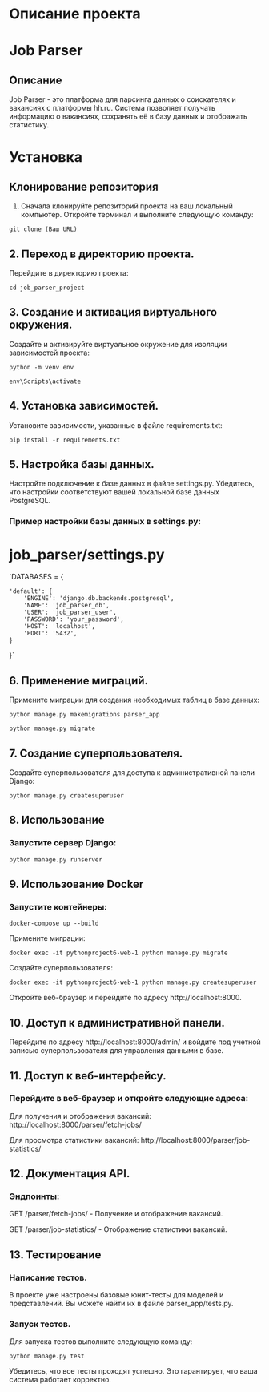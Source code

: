 # Описание проекта

# Job Parser
## Описание

Job Parser - это платформа для парсинга данных о соискателях и вакансиях с платформы hh.ru. Система позволяет получать информацию о вакансиях, сохранять её в базу данных и отображать статистику.
# Установка
## Клонирование репозитория
1. Сначала клонируйте репозиторий проекта на ваш локальный компьютер. Откройте терминал и выполните следующую команду:

`git clone (Ваш URL)`

## 2. Переход в директорию проекта.

Перейдите в директорию проекта:

`cd job_parser_project`

## 3. Создание и активация виртуального окружения.

Создайте и активируйте виртуальное окружение для изоляции зависимостей проекта:

`python -m venv env`

`env\Scripts\activate`
## 4. Установка зависимостей.

Установите зависимости, указанные в файле requirements.txt:

`pip install -r requirements.txt`

## 5. Настройка базы данных.

Настройте подключение к базе данных в файле settings.py. Убедитесь, что настройки соответствуют вашей локальной базе данных PostgreSQL.

### Пример настройки базы данных в settings.py:

# job_parser/settings.py

`DATABASES = {

    'default': {
        'ENGINE': 'django.db.backends.postgresql',
        'NAME': 'job_parser_db',
        'USER': 'job_parser_user',
        'PASSWORD': 'your_password',
        'HOST': 'localhost',
        'PORT': '5432',
    }
}`
## 6. Применение миграций.

Примените миграции для создания необходимых таблиц в базе данных:

`python manage.py makemigrations parser_app`

`python manage.py migrate`

## 7. Создание суперпользователя.

Создайте суперпользователя для доступа к административной панели Django:

`python manage.py createsuperuser`

## 8. Использование

### Запустите сервер Django:

`python manage.py runserver`

## 9. Использование Docker

### Запустите контейнеры:

`docker-compose up --build`

Примените миграции:

`docker exec -it pythonproject6-web-1 python manage.py migrate`

Создайте суперпользователя:

`docker exec -it pythonproject6-web-1 python manage.py createsuperuser`

Откройте веб-браузер и перейдите по адресу http://localhost:8000.

## 10. Доступ к административной панели.

Перейдите по адресу http://localhost:8000/admin/ и войдите под учетной записью суперпользователя для управления данными в базе.

## 11. Доступ к веб-интерфейсу.

### Перейдите в веб-браузер и откройте следующие адреса:

Для получения и отображения вакансий: http://localhost:8000/parser/fetch-jobs/

Для просмотра статистики вакансий: http://localhost:8000/parser/job-statistics/


## 12. Документация API.

### Эндпоинты:

GET /parser/fetch-jobs/ - Получение и отображение вакансий.

GET /parser/job-statistics/ - Отображение статистики вакансий.

## 13. Тестирование

### Написание тестов.

В проекте уже настроены базовые юнит-тесты для моделей и представлений. Вы можете найти их в файле parser_app/tests.py.

### Запуск тестов.

Для запуска тестов выполните следующую команду:

`python manage.py test`

Убедитесь, что все тесты проходят успешно. Это гарантирует, что ваша система работает корректно.